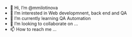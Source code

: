 - 👋 Hi, I’m @mmilotinova
- 👀 I’m interested in Web developmnent, back end and QA
- 🌱 I’m currently learning QA Automation
- 💞️ I’m looking to collaborate on ...
- 📫 How to reach me ...

<!---
mmilotinova/mmilotinova is a ✨ special ✨ repository because its `README.md` (this file) appears on your GitHub profile.
You can click the Preview link to take a look at your changes.
--->
